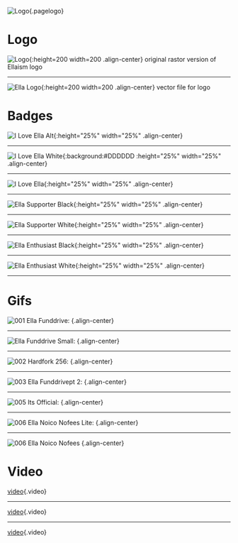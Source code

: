 ![Logo](/uploads/logo.png "Logo"){.pagelogo}
<!-- TITLE: Media -->
<!-- SUBTITLE: Ellaism - A stable network with no premine and no dev fees -->

# Logo
![Logo](/uploads/logo.png "Logo"){:height=200 width=200 .align-center}
original rastor version of Ellaism logo

---
![Ella Logo](/uploads/ella-logo.svg "Ella Logo"){:height=200 width=200 .align-center}
vector file for logo
# Badges
![I Love Ella Alt](/uploads/badges/i-love-ella-alt.png "I Love Ella Alt"){:height="25%" width="25%" .align-center}
  	
---

![I Love Ella White](/uploads/badges/i-love-ella-white.png "I Love Ella White"){:background:#DDDDDD :height="25%" width="25%" .align-center}  

---

![I Love Ella](/uploads/badges/i-love-ella.png "I Love Ella"){:height="25%" width="25%" .align-center}  

---

![Ella Supporter Black](/uploads/badges/ella-supporter-black.png "Ella Supporter Black"){:height="25%" width="25%" .align-center}  

---

![Ella Supporter White](/uploads/badges/ella-supporter-white.png "Ella Supporter White"){:height="25%" width="25%" .align-center}  

---

![Ella Enthusiast Black](/uploads/badges/ella-enthusiast-black.png "Ella Enthusiast Black"){:height="25%" width="25%" .align-center}  

---

![Ella Enthusiast White](/uploads/badges/ella-enthusiast-white.png "Ella Enthusiast White"){:height="25%" width="25%" .align-center}  

---
# Gifs
![001 Ella Funddrive](/uploads/gifs/001-ella-funddrive.gif "001 Ella Funddrive"): {.align-center}

---
![Ella Funddrive Small](/uploads/gifs/001-ella-funddrive-400.gif "Ella Funddrive"): {.align-center}

---
![002 Hardfork 256](/uploads/gifs/002-hardfork-256.gif "002 Hardfork"): {.align-center}

---
![003 Ella Funddrivept 2](/uploads/gifs/003-ella-funddrivept-2.gif "003 Ella Funddrivept 2"): {.align-center}

---
![005 Its Official](/uploads/gifs/005-its-official.gif "005 Its Official"): {.align-center}

---
![006 Ella Noico Nofees Lite](/uploads/gifs/006-ella-noico-nofees-lite.gif "006 Ella Noico Nofees Lite"): {.align-center}

---
![006 Ella Noico Nofees](/uploads/gifs/006-ella-noico-nofees.gif "006 Ella Noico Nofees Lite") {.align-center}


# Video

[video](/uploads/video/004-ella-launch.mp4){.video}

---
[video](/uploads/video/005-its-official.mp4 "005 Its Official"){.video}

---
[video](/uploads/video/006-ella-noico-nofees.mp4 "006 Ella Noico Nofees"){.video}
